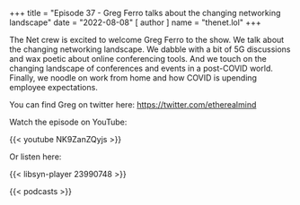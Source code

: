 +++
title = "Episode 37 - Greg Ferro talks about the changing networking landscape"
date = "2022-08-08"
[ author ]
  name = "thenet.lol"
+++

The Net crew is excited to welcome Greg Ferro to the show. We talk about the
changing networking landscape. We dabble with a bit of 5G discussions and wax
poetic about online conferencing tools. And we touch on the changing landscape
of conferences and events in a post-COVID world. Finally, we noodle on work
from home and how COVID is upending employee expectations.

You can find Greg on twitter here: https://twitter.com/etherealmind

Watch the episode on YouTube:

{{< youtube NK9ZanZQyjs >}}

Or listen here:

{{< libsyn-player 23990748 >}}

{{< podcasts >}}
